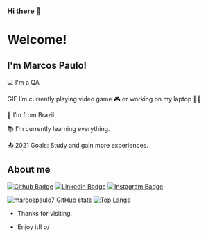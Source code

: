 ### Hi there 👋

# Welcome!

 

## I'm Marcos Paulo!

 

:computer: I'm a QA 

GIF I’m currently playing video game :video_game: or working on my laptop 👨‍💻

:house_with_garden: I’m from Brazil.

:books: I’m currently learning everything.

:outbox_tray: 2021 Goals: Study and gain more experiences.

 

## About me

[![Github Badge](https://img.shields.io/badge/GitHub-100000?style=for-the-badge&logo=github&logoColor=white)](https://github.com/marcospaulo7)
[![Linkedin Badge](https://img.shields.io/badge/LinkedIn-0077B5?style=for-the-badge&logo=linkedin&logoColor=white
)](https://www.linkedin.com/in/marcos-paulo20/)
[![Instagram Badge](https://img.shields.io/badge/Instagram-E4405F?style=for-the-badge&logo=instagram&logoColor=white
)](https://www.instagram.com/unrealmp/)

[![marcospaulo7 GitHub stats](https://github-readme-stats.vercel.app/api?username=marcospaulo7&theme=merko)](https://github.com/marcospaulo7/github-readme-stats)
[![Top Langs](https://github-readme-stats.vercel.app/api/top-langs/?username=marcospaulo7&theme=merko)](https://github.com/marcospaulo7/github-readme-stats)

 
- Thanks for visiting.

- Enjoy it!! o/
<!--
**marcospaulo7/marcospaulo7** is a ✨ _special_ ✨ repository because its `README.md` (this file) appears on your GitHub profile.

Here are some ideas to get you started:

- 🔭 I’m currently working on ...
- 🌱 I’m currently learning ...
- 👯 I’m looking to collaborate on ...
- 🤔 I’m looking for help with ...
- 💬 Ask me about ...
- 📫 How to reach me: ...
- 😄 Pronouns: ...
- ⚡ Fun fact: ...
-->
